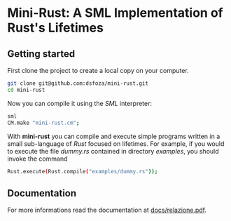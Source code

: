 # Mini-Rust: A SML Implementation of Rust's Lifetimes

## Getting started

First clone the project to create a local copy on your computer.

```sh
git clone git@github.com:dsfoza/mini-rust.git
cd mini-rust
```

Now you can compile it using the *SML* interpreter:

```sh
sml
CM.make "mini-rust.cm";
```

With **mini-rust** you can compile and execute simple programs written in a small sub-language of *Rust* focused on lifetimes.
For example, if you would to execute the file *dummy.rs* contained in directory *examples*, you should invoke the command

```sh
Rust.execute(Rust.compile("examples/dummy.rs"));
```

## Documentation
For more informations read the documentation at [docs/relazione.pdf](https://github.com/dsforza96/mini-rust/blob/master/docs/relazione.pdf).
